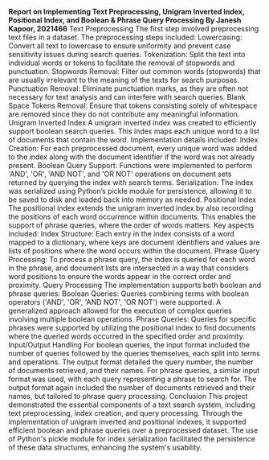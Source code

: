 **Report on Implementing Text Preprocessing, Unigram Inverted Index, Positional Index, and Boolean & Phrase Query Processing
By Janesh Kapoor, 2021466**
Text Preprocessing
The first step involved preprocessing text files in a dataset. The preprocessing steps included:
Lowercasing: Convert all text to lowercase to ensure uniformity and prevent case sensitivity issues during search queries.
Tokenization: Split the text into individual words or tokens to facilitate the removal of stopwords and punctuation.
Stopwords Removal: Filter out common words (stopwords) that are usually irrelevant to the meaning of the texts for search purposes.
Punctuation Removal: Eliminate punctuation marks, as they are often not necessary for text analysis and can interfere with search queries.
Blank Space Tokens Removal: Ensure that tokens consisting solely of whitespace are removed since they do not contribute any meaningful information.
Unigram Inverted Index
A unigram inverted index was created to efficiently support boolean search queries. This index maps each unique word to a list of documents that contain the word. Implementation details included:
Index Creation: For each preprocessed document, every unique word was added to the index along with the document identifier if the word was not already present.
Boolean Query Support: Functions were implemented to perform 'AND', 'OR', 'AND NOT', and 'OR NOT' operations on document sets returned by querying the index with search terms.
Serialization: The index was serialized using Python’s pickle module for persistence, allowing it to be saved to disk and loaded back into memory as needed.
Positional Index
The positional index extends the unigram inverted index by also recording the positions of each word occurrence within documents. This enables the support of phrase queries, where the order of words matters. Key aspects included:
Index Structure: Each entry in the index consists of a word mapped to a dictionary, where keys are document identifiers and values are lists of positions where the word occurs within the document.
Phrase Query Processing: To process a phrase query, the index is queried for each word in the phrase, and document lists are intersected in a way that considers word positions to ensure the words appear in the correct order and proximity.
Query Processing
The implementation supports both boolean and phrase queries:
Boolean Queries: Queries combining terms with boolean operators ('AND', 'OR', 'AND NOT', 'OR NOT') were supported. A generalized approach allowed for the execution of complex queries involving multiple boolean operations.
Phrase Queries: Queries for specific phrases were supported by utilizing the positional index to find documents where the queried words occurred in the specified order and proximity.
Input/Output Handling
For boolean queries, the input format included the number of queries followed by the queries themselves, each split into terms and operations. The output format detailed the query number, the number of documents retrieved, and their names.
For phrase queries, a similar input format was used, with each query representing a phrase to search for. The output format again included the number of documents retrieved and their names, but tailored to phrase query processing.
Conclusion
This project demonstrated the essential components of a text search system, including text preprocessing, index creation, and query processing. Through the implementation of unigram inverted and positional indexes, it supported efficient boolean and phrase queries over a preprocessed dataset. The use of Python's pickle module for index serialization facilitated the persistence of these data structures, enhancing the system's usability.

